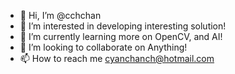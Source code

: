- 👋 Hi, I’m @cchchan
- 👀 I’m interested in developing interesting solution!
- 🌱 I’m currently learning more on OpenCV, and AI!
- 💞️ I’m looking to collaborate on Anything!
- 📫 How to reach me cyanchanch@hotmail.com

<!---
cchchan/cchchan is a ✨ special ✨ repository because its `README.md` (this file) appears on your GitHub profile.
You can click the Preview link to take a look at your changes.
--->
